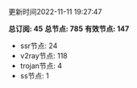 更新时间2022-11-11 19:27:47

**总订阅: 45**
**总节点: 785**
**有效节点: 147**
- ssr节点: 24
- v2ray节点: 118
- trojan节点: 4
- ss节点: 1
